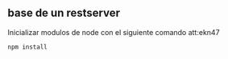 ## base de un restserver

Inicializar modulos de node con el siguiente comando att:ekn47
```
npm install
```